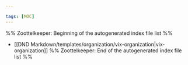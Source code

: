 ```yaml
---

tags: [MOC]
---
```

%% Zoottelkeeper: Beginning of the autogenerated index file list  %%
-  [[DND Markdown/templates/organization/vix-organization|vix-organization]]
%% Zoottelkeeper: End of the autogenerated index file list  %%
